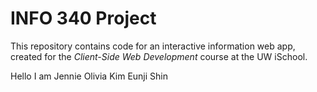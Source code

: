 # INFO 340 Project

This repository contains code for an interactive information web app, created for the _Client-Side Web Development_ course at the UW iSchool.

Hello I am Jennie
Olivia Kim
Eunji Shin
